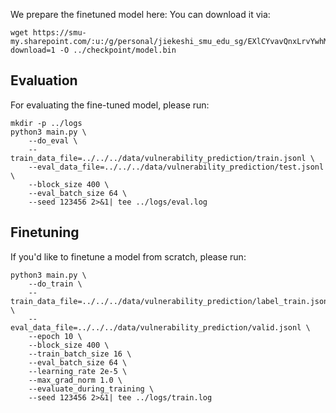We prepare the finetuned model here:
You can download it via:
```
wget https://smu-my.sharepoint.com/:u:/g/personal/jiekeshi_smu_edu_sg/EXlCYvavQnxLrvYwhMOT98sBEWSGeRo6kIMHf3BPKWuxBQ?download=1 -O ../checkpoint/model.bin
```

## Evaluation
For evaluating the fine-tuned model, please run:
```
mkdir -p ../logs
python3 main.py \
    --do_eval \
    --train_data_file=../../../data/vulnerability_prediction/train.jsonl \
    --eval_data_file=../../../data/vulnerability_prediction/test.jsonl \
    --block_size 400 \
    --eval_batch_size 64 \
    --seed 123456 2>&1| tee ../logs/eval.log
```

## Finetuning
If you'd like to finetune a model from scratch, please run:
```
python3 main.py \
    --do_train \
    --train_data_file=../../../data/vulnerability_prediction/label_train.jsonl \
    --eval_data_file=../../../data/vulnerability_prediction/valid.jsonl \
    --epoch 10 \
    --block_size 400 \
    --train_batch_size 16 \
    --eval_batch_size 64 \
    --learning_rate 2e-5 \
    --max_grad_norm 1.0 \
    --evaluate_during_training \
    --seed 123456 2>&1| tee ../logs/train.log
```


